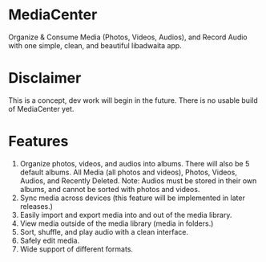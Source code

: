 # MediaCenter
Organize &amp; Consume Media (Photos, Videos, Audios), and Record Audio with one simple, clean, and beautiful libadwaita app.

# Disclaimer
This is a concept, dev work will begin in the future. There is no usable build of MediaCenter yet.

# Features
1. Organize photos, videos, and audios into albums. There will also be 5 default albums. All Media (all photos and videos), Photos, Videos, Audios, and Recently Deleted. 
Note: Audios must be stored in their own albums, and cannot be sorted with photos and videos.
2. Sync media across devices (this feature will be implemented in later releases.)
3. Easily import and export media into and out of the media library.
4. View media outside of the media library (media in folders.)
5. Sort, shuffle, and play audio with a clean interface.
6. Safely edit media.
7. Wide support of different formats.

